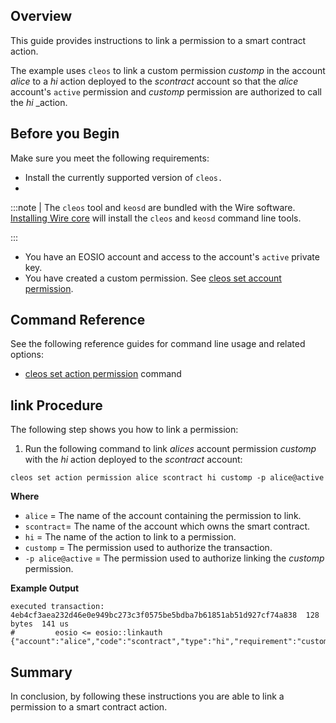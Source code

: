 ## Overview
This guide provides instructions to link a permission to a smart contract action.   

The example uses `cleos` to link a custom permission _customp_ in the account _alice_ to a _hi_ action deployed to the _scontract_ account so that the _alice_ account's `active` permission and _customp_ permission are authorized to call the _hi_ _action.  

## Before you Begin
Make sure you meet the following requirements: 

* Install the currently supported version of `cleos.`
* 
:::note
| The `cleos` tool and `keosd` are bundled with the Wire software. [Installing Wire core](/docs/getting-started/install-dependencies.md) will install the `cleos` and `keosd` command line tools. 

:::
* You have an EOSIO account and access to the account's `active` private key.
* You have created a custom permission. See [cleos set account permission](../../command-reference/set/set-account.md).

## Command Reference
See the following reference guides for command line usage and related options:

* [cleos set action permission](../../command-reference/set/set-action.md) command
## link Procedure

The following step shows you how to link a permission:

1. Run the following command to link _alices_ account permission _customp_ with the _hi_ action deployed to the _scontract_ account:

```shell
cleos set action permission alice scontract hi customp -p alice@active
```

**Where**
* `alice` = The name of the account containing the permission to link.
* `scontract`= The name of the account which owns the smart contract.
* `hi` = The name of the action to link to a permission. 
* `customp` = The permission used to authorize the transaction.
* `-p alice@active` = The permission used to authorize linking the _customp_ permission.

**Example Output**
```shell
executed transaction: 4eb4cf3aea232d46e0e949bc273c3f0575be5bdba7b61851ab51d927cf74a838  128 bytes  141 us
#         eosio <= eosio::linkauth              {"account":"alice","code":"scontract","type":"hi","requirement":"customp"}
```
## Summary
In conclusion, by following these instructions you are able to link a permission to a smart contract action.


